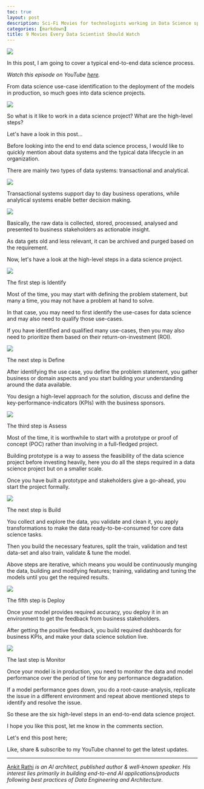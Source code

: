 ```yaml
---
toc: true
layout: post
description: Sci-Fi Movies for technologists working in Data Science space.
categories: [markdown]
title: 9 Movies Every Data Scientist Should Watch
---
```

![](https://cdn-images-1.medium.com/max/1800/1*Sicdft5MMryjrPmtzTo4Fg.png)

In this post, I am going to cover a typical end-to-end data science process.

*Watch this episode on YouTube
*[here](https://www.youtube.com/watch?v=dqsEyiyYXQk)*.*

From data science use-case identification to the deployment of the models in
production, so much goes into data science projects.

![](https://cdn-images-1.medium.com/max/1200/1*KuOxm0dz39TPaduJd-IDqg.png)

So what is it like to work in a data science project? What are the high-level
steps?

Let's have a look in this post…

Before looking into the end to end data science process, I would like to quickly
mention about data systems and the typical data lifecycle in an organization.

There are mainly two types of data systems: transactional and analytical.

![](https://cdn-images-1.medium.com/max/1200/1*ZbW08nuP1m6IARfRyrt-jg.png)

Transactional systems support day to day business operations, while analytical
systems enable better decision making.

![](https://cdn-images-1.medium.com/max/1200/1*vCSf7lTRBFSA7W7WrkBVkg.png)

Basically, the raw data is collected, stored, processed, analysed and presented
to business stakeholders as actionable insight.

As data gets old and less relevant, it can be archived and purged based on the
requirement.

Now, let's have a look at the high-level steps in a data science project.

![](https://cdn-images-1.medium.com/max/1200/1*PSZbwBOD8mxJWUfwTB0CIg.png)

The first step is Identify

Most of the time, you may start with defining the problem statement, but many a
time, you may not have a problem at hand to solve.

In that case, you may need to first identify the use-cases for data science and
may also need to qualify those use-cases.

If you have identified and qualified many use-cases, then you may also need to
prioritize them based on their return-on-investment (ROI).

![](https://cdn-images-1.medium.com/max/1200/1*423WT7fPnp1zdjiJEF7uYw.png)

The next step is Define

After identifying the use case, you define the problem statement, you gather
business or domain aspects and you start building your understanding around the
data available.

You design a high-level approach for the solution, discuss and define the
key-performance-indicators (KPIs) with the business sponsors.

![](https://cdn-images-1.medium.com/max/1200/1*X1M-ZcsC_y-LWpcDUBOluA.png)

The third step is Assess

Most of the time, it is worthwhile to start with a prototype or proof of concept
(POC) rather than involving in a full-fledged project.

Building prototype is a way to assess the feasibility of the data science
project before investing heavily, here you do all the steps required in a data
science project but on a smaller scale.

Once you have built a prototype and stakeholders give a go-ahead, you start the
project formally.

![](https://cdn-images-1.medium.com/max/1200/1*Ezg2cxY-Q7l_NMTi3eyomw.png)

The next step is Build

You collect and explore the data, you validate and clean it, you apply
transformations to make the data ready-to-be-consumed for core data science
tasks.

Then you build the necessary features, split the train, validation and test
data-set and also train, validate & tune the model.

Above steps are iterative, which means you would be continuously munging the
data, building and modifying features; training, validating and tuning the
models until you get the required results.

![](https://cdn-images-1.medium.com/max/1200/1*ZrryVaYrzXOTQzpsLYN9tg.png)

The fifth step is Deploy

Once your model provides required accuracy, you deploy it in an environment to
get the feedback from business stakeholders.

After getting the positive feedback, you build required dashboards for business
KPIs, and make your data science solution live.

![](https://cdn-images-1.medium.com/max/1200/1*hQ0Ou8B7OIcJ3UVc_d0_tQ.png)

The last step is Monitor

Once your model is in production, you need to monitor the data and model
performance over the period of time for any performance degradation.

If a model performance goes down, you do a root-cause-analysis, replicate the
issue in a different environment and repeat above mentioned steps to identify
and resolve the issue.

So these are the six high-level steps in an end-to-end data science project.

I hope you like this post, let me know in the comments section.

Let's end this post here;

Like, share & subscribe to my YouTube channel to get the latest updates.

*****

[Ankit Rathi](https://www.ankitrathi.com/) *is an AI architect, published author
& well-known speaker. His interest lies primarily in building end-to-end AI
applications/products following best practices of Data Engineering and
Architecture.*

